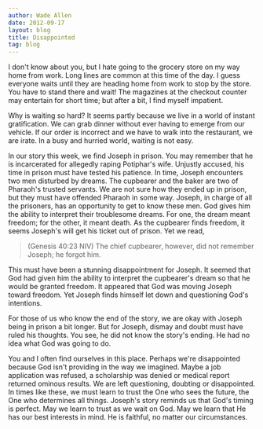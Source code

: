 ```yaml
---
author: Wade Allen
date: 2012-09-17
layout: blog
title: Disappointed
tag: blog
---
```


I don't know about you, but I hate going to the grocery store on my way home from work. Long lines are common at this time of the day. I guess everyone waits until they are heading home from work to stop by the store. You have to stand there and wait! The magazines at the checkout counter may entertain for short time; but after a bit, I find myself impatient.

Why is waiting so hard? It seems partly because we live in a world of instant gratification. We can grab dinner without ever having to emerge from our vehicle. If our order is incorrect and we have to walk into the restaurant, we are irate. In a busy and hurried world, waiting is not easy.

In our story this week, we find Joseph in prison. You may remember that he is incarcerated for allegedly raping Potiphar's wife. Unjustly accused, his time in prison must have tested his patience. In time, Joseph encounters two men disturbed by dreams. The cupbearer and the baker are two of Pharaoh's trusted servants. We are not sure how they ended up in prison, but they must have offended Pharaoh in some way. Joseph, in charge of all the prisoners, has an opportunity to get to know these men. God gives him the ability to interpret their troublesome dreams. For one, the dream meant freedom; for the other, it meant death. As the cupbearer finds freedom, it seems Joseph's will get his ticket out of prison. Yet we read,

>(Genesis 40:23 NIV) The chief cupbearer, however, did not remember Joseph; he forgot him.

This must have been a stunning disappointment for Joseph. It seemed that God had given him the ability to interpret the cupbearer's dream so that he would be granted freedom. It appeared that God was moving Joseph toward freedom. Yet Joseph finds himself let down and questioning God's intentions.

For those of us who know the end of the story, we are okay with Joseph being in prison a bit longer. But for Joseph, dismay and doubt must have ruled his thoughts. You see, he did not know the story's ending. He had no idea what God was going to do.

You and I often find ourselves in this place. Perhaps we're disappointed because God isn't providing in the way we imagined. Maybe a job application was refused, a scholarship was denied or medical report returned ominous results. We are left questioning, doubting or disappointed. In times like these, we must learn to trust the One who sees the future, the One who determines all things. Joseph's story reminds us that God's timing is perfect. May we learn to trust as we wait on God. May we learn that He has our best interests in mind. He is faithful, no matter our circumstances.
